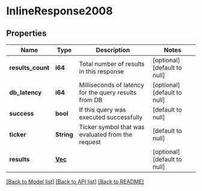 # InlineResponse2008

## Properties
Name | Type | Description | Notes
------------ | ------------- | ------------- | -------------
**results_count** | **i64** | Total number of results in this response | [optional] [default to null]
**db_latency** | **i64** | Milliseconds of latency for the query results from DB | [optional] [default to null]
**success** | **bool** | If this query was executed successfully | [default to null]
**ticker** | **String** | Ticker symbol that was evaluated from the request | [default to null]
**results** | [**Vec<StocksV2Nbbo>**](StocksV2NBBO.md) |  | [optional] [default to null]

[[Back to Model list]](../README.md#documentation-for-models) [[Back to API list]](../README.md#documentation-for-api-endpoints) [[Back to README]](../README.md)

